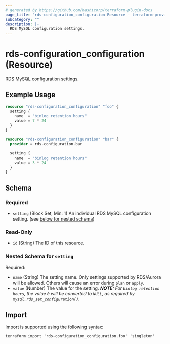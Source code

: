 ```yaml
---
# generated by https://github.com/hashicorp/terraform-plugin-docs
page_title: "rds-configuration_configuration Resource - terraform-provider-rds-configuration"
subcategory: ""
description: |-
  RDS MySQL configuration settings.
---
```


# rds-configuration_configuration (Resource)

RDS MySQL configuration settings.

## Example Usage

```terraform
resource "rds-configuration_configuration" "foo" {
  setting {
    name  = "binlog retention hours"
    value = 7 * 24
  }
}

resource "rds-configuration_configuration" "bar" {
  provider = rds-configuration.bar

  setting {
    name  = "binlog retention hours"
    value = 3 * 24
  }
}
```

<!-- schema generated by tfplugindocs -->
## Schema

### Required

- `setting` (Block Set, Min: 1) An individual RDS MySQL configuration setting. (see [below for nested schema](#nestedblock--setting))

### Read-Only

- `id` (String) The ID of this resource.

<a id="nestedblock--setting"></a>
### Nested Schema for `setting`

Required:

- `name` (String) The setting name. Only settings supported by RDS/Aurora will be allowed. Others will cause an error during `plan` or `apply`.
- `value` (Number) The value for the setting. _**NOTE:** For `binlog retention hours`, the value `0` will be converted to `NULL`, as required by `mysql.rds_set_configuration()`._

## Import

Import is supported using the following syntax:

```shell
terraform import 'rds-configuration_configuration.foo' 'singleton'
```
